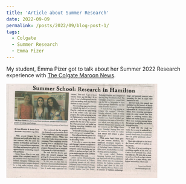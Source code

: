 ```yaml
---
title: 'Article about Summer Research'
date: 2022-09-09
permalink: /posts/2022/09/blog-post-1/
tags:
  - Colgate
  - Summer Research
  - Emma Pizer
---
```


My student, Emma Pizer got to talk about her Summer 2022 Research experience with [The Colgate Maroon News](https://thecolgatemaroonnews.com/37897/bakers-dozen/37897/).

[<img src="/images/colgate_news.png" alt="Newspaper article" width="400"/>](https://thecolgatemaroonnews.com/37897/bakers-dozen/37897/)


